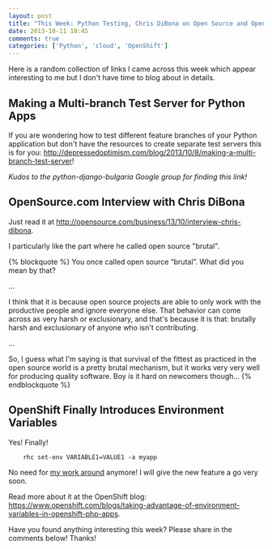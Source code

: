 ```yaml
---
layout: post
title: "This Week: Python Testing, Chris DiBona on Open Source and OpenShift ENV Variables"
date: 2013-10-11 10:45
comments: true
categories: ['Python', 'cloud', 'OpenShift']
---
```


Here is a random collection of links I came across this week which
appear interesting to me but I don't have time to blog about in details.

Making a Multi-branch Test Server for Python Apps
-------------------------------------------------

If you are wondering how to test different feature branches of your Python
application but don't have the resources to create separate test servers this
is for you: 
<http://depressedoptimism.com/blog/2013/10/8/making-a-multi-branch-test-server>!

*Kudos to the python-django-bulgaria Google group for finding this link!*

OpenSource.com Interview with Chris DiBona
---------------------------------------

Just read it at
<http://opensource.com/business/13/10/interview-chris-dibona>.

I particularly like the part where he called open source "brutal".

{% blockquote %}
You once called open source “brutal”. What did you mean by that?

...

I think that it is because open source projects are able to only work with the
productive people and ignore everyone else. That behavior can come across as
very harsh or exclusionary, and that's because it is that: brutally harsh and
exclusionary of anyone who isn't contributing.

...

So, I guess what I'm saying is that survival of the fittest as practiced in the
open source world is a pretty brutal mechanism, but it works very very well for
producing quality software. Boy is it hard on newcomers though...
{% endblockquote %}

OpenShift Finally Introduces Environment Variables
---------------------------------------------------

Yes! Finally! 

        rhc set-env VARIABLE1=VALUE1 -a myapp

No need for 
[my work around](/blog/2013/07/08/tip-setting-secure-env-variables-on-red-hat-openshift/)
anymore! I will give the new feature a go very soon. 

Read more about it at the OpenShift blog:
<https://www.openshift.com/blogs/taking-advantage-of-environment-variables-in-openshift-php-apps>.


Have you found anything interesting this week? Please share in the comments below! Thanks!
